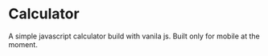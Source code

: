 # Calculator

A simple javascript calculator build with vanila js. Built only for mobile at the moment. 
